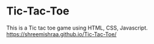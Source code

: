 # Tic-Tac-Toe
This is a Tic tac toe game using HTML, CSS, Javascript.
https://shreemishraa.github.io/Tic-Tac-Toe/
